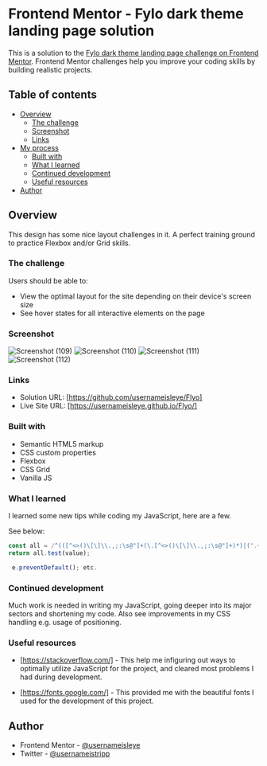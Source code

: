 # Frontend Mentor - Fylo dark theme landing page solution

This is a solution to the [Fylo dark theme landing page challenge on Frontend Mentor](https://www.frontendmentor.io/challenges/fylo-dark-theme-landing-page-5ca5f2d21e82137ec91a50fd). Frontend Mentor challenges help you improve your coding skills by building realistic projects. 

## Table of contents

- [Overview](#overview)
  - [The challenge](#the-challenge)
  - [Screenshot](#screenshot)
  - [Links](#links)
- [My process](#my-process)
  - [Built with](#built-with)
  - [What I learned](#what-i-learned)
  - [Continued development](#continued-development)
  - [Useful resources](#useful-resources)
- [Author](#author)

## Overview
This design has some nice layout challenges in it. A perfect training ground to practice Flexbox and/or Grid skills.

### The challenge

Users should be able to:

- View the optimal layout for the site depending on their device's screen size
- See hover states for all interactive elements on the page

### Screenshot

![Screenshot (109)](https://user-images.githubusercontent.com/114527354/209721594-4907e864-d34a-48a9-8110-97228377ec17.png)
![Screenshot (110)](https://user-images.githubusercontent.com/114527354/209721601-f2e7cf1d-bdb1-42a3-9296-f2ac02b67001.png)
![Screenshot (111)](https://user-images.githubusercontent.com/114527354/209721617-64d202f4-3c71-4228-9210-05c7233c180e.png)
![Screenshot (112)](https://user-images.githubusercontent.com/114527354/209721625-d5e6f5dc-0969-480c-96d6-6c367fca0331.png)


### Links

- Solution URL: [https://github.com/usernameisleye/Flyo]
- Live Site URL: [https://usernameisleye.github.io/Flyo/]

### Built with

- Semantic HTML5 markup
- CSS custom properties
- Flexbox
- CSS Grid
- Vanilla JS

### What I learned

I learned some new tips while coding my JavaScript, here are a few.

See below:
```js
const all = /^(([^<>()\[\]\\.,;:\s@"]+(\.[^<>()\[\]\\.,;:\s@"]+)*)|(".+"))@((\[[0-9]{1,3}\.[0-9]{1,3}\.[0-9]{1,3}\.[0-9]{1,3}\])|(([a-zA-Z\-0-9]+\.)+[a-zA-Z]{2,}))$/;
return all.test(value);

 e.preventDefault(); etc.
```

### Continued development

Much work is needed in writing my JavaScript, going deeper into its major sectors and shortening my code. Also see improvements in my CSS handling e.g. usage of positioning.

### Useful resources

- [https://stackoverflow.com/] - This help me infiguring out ways to optimally utilize JavaScript for the project, and cleared most problems I had during development.

- [https://fonts.google.com/] - This provided me with the beautiful fonts I used for the development of this project.

## Author
- Frontend Mentor - [@usernameisleye](https://www.frontendmentor.io/profile/usernameisleye)
- Twitter - [@usernameistripp](https://twitter.com/usernameistripp)
